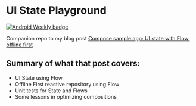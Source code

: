# UI State Playground

[![Android Weekly badge](https://androidweekly.net/issues/issue-524/badge)](https://androidweekly.net/issues/issue-524)

Companion repo to my blog post [Compose sample app: UI state with Flow, offline first](https://www.valueof.io/blog/compose-ui-state-flow-offline-first-repository)

## Summary of what that post covers:

* UI State using Flow
* Offline First reactive repository using Flow
* Unit tests for State and Flows
* Some lessons in optimizing compositions


